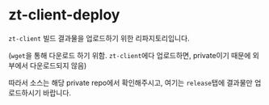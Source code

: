 # zt-client-deploy

`zt-client` 빌드 결과물을 업로드하기 위한 리파지토리입니다.

(`wget`을 통해 다운로드 하기 위함. `zt-client`에다 업로드하면, private이기 때문에 외부에서 다운로드되지 않음)

따라서 소스는 해당 private repo에서 확인해주시고, 여기는 `release`탭에 결과물만 업로드하시기 바랍니다.
